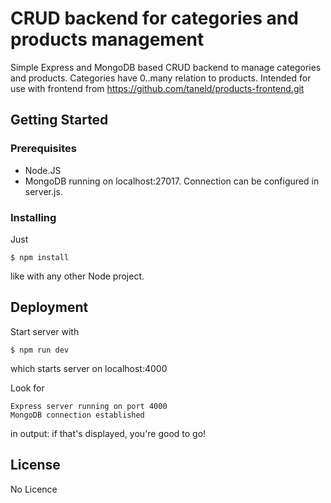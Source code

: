 # CRUD backend for categories and products management

Simple Express and MongoDB based CRUD backend to manage categories and products. Categories have 0..many relation to products. Intended for use with frontend from https://github.com/taneld/products-frontend.git

## Getting Started

### Prerequisites

* Node.JS
* MongoDB running on localhost:27017. Connection can be configured in server.js.

### Installing

Just
```
$ npm install
```
like with any other Node project.

## Deployment

Start server with
```
$ npm run dev
```
which starts server on localhost:4000

Look for
```
Express server running on port 4000
MongoDB connection established
```
in output: if that's displayed, you're good to go!

## License

No Licence
